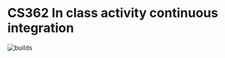 # CS362 In class activity  continuous integration
 
![builds](https://github.com/alexgpitts/CS362-In-class-activity--continuous-integration/screenshot.png)